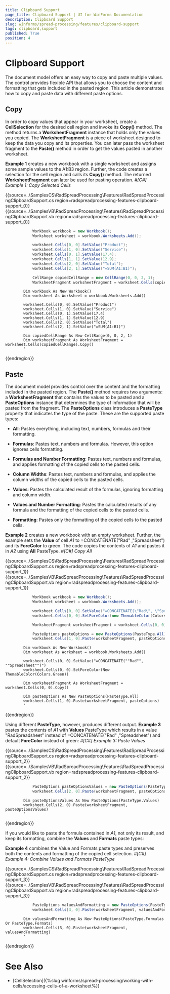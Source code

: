 ```yaml
---
title: Clipboard Support
page_title: Clipboard Support | UI for WinForms Documentation
description: Clipboard Support
slug: winforms/spread-processing/features/clipboard-support
tags: clipboard,support
published: True
position: 4
---
```


# Clipboard Support



The document model offers an easy way to copy and paste multiple values. The control provides flexible API that allows you to choose the content and formatting that gets included in the pasted region. This article demonstrates how to copy and paste data with different paste options.
      

## Copy

In order to copy values that appear in your worksheet, create a __CellSelection__ for the desired cell region and invoke its __Copy()__ method. The method returns a __WorksheetFragment__ instance that holds only the values you copied. The __WorksheetFragment__ is a piece of worksheet designed to keep the data you copy and its properties. You can later pass the worksheet fragment to the __Paste()__ method in order to get the values pasted in another worksheet.
        

__Example 1__ creates a new workbook with a single worksheet and assigns some sample values to the A1:B3 region. Further, the code creates a selection for the cell region and calls its __Copy()__ method. The returned __WorksheetFragment__ can later be used for pasting operation.
        #_[C#] Example 1: Copy Selected Cells_

	



{{source=..\SamplesCS\RadSpreadProcessing\Features\RadSpreadProcessingClipboardSupport.cs region=radspreadprocessing-features-clipboard-support_0}} 
{{source=..\SamplesVB\RadSpreadProcessing\Features\RadSpreadProcessingClipboardSupport.vb region=radspreadprocessing-features-clipboard-support_0}} 

````C#
            Workbook workbook = new Workbook();
            Worksheet worksheet = workbook.Worksheets.Add();

            worksheet.Cells[0, 0].SetValue("Product");
            worksheet.Cells[1, 0].SetValue("Service");
            worksheet.Cells[0, 1].SetValue(17.4);
            worksheet.Cells[1, 1].SetValue(12.9);
            worksheet.Cells[2, 0].SetValue("Total");
            worksheet.Cells[2, 1].SetValue("=SUM(A1:B1)");

            CellRange copiedCellRange = new CellRange(0, 0, 2, 1);
            WorksheetFragment worksheetFragment = worksheet.Cells[copiedCellRange].Copy();
````
````VB.NET
        Dim workbook As New Workbook()
        Dim worksheet As Worksheet = workbook.Worksheets.Add()

        worksheet.Cells(0, 0).SetValue("Product")
        worksheet.Cells(1, 0).SetValue("Service")
        worksheet.Cells(0, 1).SetValue(17.4)
        worksheet.Cells(1, 1).SetValue(12.9)
        worksheet.Cells(2, 0).SetValue("Total")
        worksheet.Cells(2, 1).SetValue("=SUM(A1:B1)")

        Dim copiedCellRange As New CellRange(0, 0, 2, 1)
        Dim worksheetFragment As WorksheetFragment = worksheet.Cells(copiedCellRange).Copy()
        '
````

{{endregion}} 




## Paste

The document model provides control over the content and the formatting included in the pasted region. The __Paste()__ method requires two arguments: a __WorksheetFragment__ that contains the values to be pasted and a __PasteOptions__ instance that determines the type of information that will be pasted from the fragment. The __PasteOptions__ class introduces a __PasteType__ property that indicates the type of the paste. These are the supported paste types:
        

* __All__: Pastes everything, including text, numbers, formulas and their formatting.
            

* __Formulas__: Pastes text, numbers and formulas. However, this option ignores cells formatting.
            

* __Formulas and Number Formatting__: Pastes text, numbers and formulas, and applies formatting of the copied cells to the pasted cells.
            

* __Column Widths__: Pastes text, numbers and formulas, and applies the column widths of the copied cells to the pasted cells.
            

* __Values__: Pastes the calculated result of the formulas, ignoring formatting and column width.
            

* __Values and Number Formatting__: Pastes the calculated results of any formula and the formatting of the copied cells to the pasted cells.
            

* __Formatting__: Pastes only the formatting of the copied cells to the pasted cells.
            

__Example 2__ creates a new workbook with an empty worksheet. Further, the example sets the __Value__ of cell *A1* to =CONCATENATE("Rad" ,"Spreadsheet") and its __ForeColor__ to green. The code copies the contents of *A1* and pastes it in *A2* using __All__ PasteType.
        #_[C#] Copy All_

	



{{source=..\SamplesCS\RadSpreadProcessing\Features\RadSpreadProcessingClipboardSupport.cs region=radspreadprocessing-features-clipboard-support_1}} 
{{source=..\SamplesVB\RadSpreadProcessing\Features\RadSpreadProcessingClipboardSupport.vb region=radspreadprocessing-features-clipboard-support_1}} 

````C#
            Workbook workbook = new Workbook();
            Worksheet worksheet = workbook.Worksheets.Add();

            worksheet.Cells[0, 0].SetValue("=CONCATENATE(\"Rad\", \"Spreadsheet\")");
            worksheet.Cells[0, 0].SetForeColor(new ThemableColor(Colors.Green));

            WorksheetFragment worksheetFragment = worksheet.Cells[0, 0].Copy();

            PasteOptions pasteOptions = new PasteOptions(PasteType.All);
            worksheet.Cells[1, 0].Paste(worksheetFragment, pasteOptions);
````
````VB.NET
        Dim workbook As New Workbook()
        Dim worksheet As Worksheet = workbook.Worksheets.Add()

        worksheet.Cells(0, 0).SetValue("=CONCATENATE(""Rad"", ""Spreadsheet"")")
        worksheet.Cells(0, 0).SetForeColor(New ThemableColor(Colors.Green))

        Dim worksheetFragment As WorksheetFragment = worksheet.Cells(0, 0).Copy()
        
        Dim pasteOptions As New PasteOptions(PasteType.All)
        worksheet.Cells(1, 0).Paste(worksheetFragment, pasteOptions)
        '
````

{{endregion}} 




Using different __PasteType__, however, produces different output. __Example 3__ pastes the contents of *A1* with __Values__ PasteType which results in a value "RadSpreadsheet" instead of =CONCATENATE("Rad" ,"Spreadsheet") and default __ForeColor__ instead of green:
        #_[C#] Example 3: Paste Values_

	



{{source=..\SamplesCS\RadSpreadProcessing\Features\RadSpreadProcessingClipboardSupport.cs region=radspreadprocessing-features-clipboard-support_2}} 
{{source=..\SamplesVB\RadSpreadProcessing\Features\RadSpreadProcessingClipboardSupport.vb region=radspreadprocessing-features-clipboard-support_2}} 

````C#
            PasteOptions pasteOptionsValues = new PasteOptions(PasteType.Values);
            worksheet.Cells[2, 0].Paste(worksheetFragment, pasteOptionsValues);
````
````VB.NET
        Dim pasteOptionsValues As New PasteOptions(PasteType.Values)
        worksheet.Cells(2, 0).Paste(worksheetFragment, pasteOptionsValues)
        '
````

{{endregion}} 




If you would like to paste the formula contained in *A1*, not only its result, and keep its formatting, combine the __Values__ and __Formats__ paste types:
        

__Example 4__ combines the Value and Formats paste types and preserves both the contents and formatting of the copied cell selection.
        #_[C#] Example 4: Combine Values and Formats PasteType_

	



{{source=..\SamplesCS\RadSpreadProcessing\Features\RadSpreadProcessingClipboardSupport.cs region=radspreadprocessing-features-clipboard-support_3}} 
{{source=..\SamplesVB\RadSpreadProcessing\Features\RadSpreadProcessingClipboardSupport.vb region=radspreadprocessing-features-clipboard-support_3}} 

````C#
            PasteOptions valuesAndFormatting = new PasteOptions(PasteType.Formulas | PasteType.Formats);
            worksheet.Cells[3, 0].Paste(worksheetFragment, valuesAndFormatting);
````
````VB.NET
        Dim valuesAndFormatting As New PasteOptions(PasteType.Formulas Or PasteType.Formats)
        worksheet.Cells(3, 0).Paste(worksheetFragment, valuesAndFormatting)
        '
````

{{endregion}} 




# See Also

 * [CellSelection]({%slug winforms/spread-processing/working-with-cells/accessing-cells-of-a-worksheet%})
